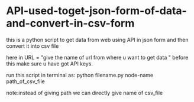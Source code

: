# API-used-toget-json-form-of-data-and-convert-in-csv-form
this is a python script to get data from web using API in json form and then convert it into csv file

here in URL = "give the name of url from where u want to get data "
before this make sure u have got API keys.

run this script in terminal as:
python filename.py node-name path_of_csv_file

note:instead of giving path we can directly give name of csv_file

